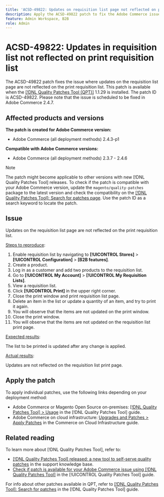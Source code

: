 ```yaml
---
title: 'ACSD-49822: Updates on requisition list page not reflected on print requisition list'
description: Apply the ACSD-49822 patch to fix the Adobe Commerce issue where updates on the requisition list page are not reflected on the print requisition list.
feature: Admin Workspace, B2B
role: Admin
---
```

# ACSD-49822: Updates in requisition list not reflected on print requisition list

The ACSD-49822 patch fixes the issue where updates on the requisition list page are not reflected on the print requisition list. This patch is available when the [[!DNL Quality Patches Tool (QPT)]](https://experienceleague.adobe.com/en/docs/commerce-knowledge-base/kb/announcements/commerce-announcements/magento-quality-patches-released-new-tool-to-self-serve-quality-patches) 1.1.29 is installed. The patch ID is ACSD-49822. Please note that the issue is scheduled to be fixed in Adobe Commerce 2.4.7.

## Affected products and versions

**The patch is created for Adobe Commerce version:**

*  Adobe Commerce (all deployment methods) 2.4.3-p1

**Compatible with Adobe Commerce versions:**

* Adobe Commerce (all deployment methods) 2.3.7 - 2.4.6

>[!NOTE]
>
>The patch might become applicable to other versions with new [!DNL Quality Patches Tool] releases. To check if the patch is compatible with your Adobe Commerce version, update the `magento/quality-patches` package to the latest version and check the compatibility on the [[!DNL Quality Patches Tool]: Search for patches page](https://experienceleague.adobe.com/tools/commerce-quality-patches/index.html). Use the patch ID as a search keyword to locate the patch.

## Issue

Updates on the requisition list page are not reflected on the print requisition list.

<u>Steps to reproduce</u>:

1. Enable requisition list by navigating to **[!UICONTROL Stores]** > **[!UICONTROL Configuration]** > **[B2B features]**.
1. Create a product.
1. Log in as a customer and add two products to the requisition list.
1. Go to **[!UICONTROL My Account]** > **[!UICONTROL My Requisition Lists]**.
1. View a requisition list.
1. Click **[!UICONTROL Print]** in the upper right corner.
1. Close the print window and print requisition list page.
1. Delete an item in the list or update a quantity of an item, and try to print it again. 
1. You will observe that the items are not updated on the print window.
1. Close the print window.
1. You will observe that the items are not updated on the requisition list print page.

<u>Expected results</u>:

The list to be printed is updated after any change is applied.

<u>Actual results</u>:

Updates are not reflected on the requisition list print page.

## Apply the patch

To apply individual patches, use the following links depending on your deployment method:

* Adobe Commerce or Magento Open Source on-premises: [[!DNL Quality Patches Tool] > Usage](/help/tools/quality-patches-tool/usage.md) in the [!DNL Quality Patches Tool] guide.
* Adobe Commerce on cloud infrastructure: [Upgrades and Patches > Apply Patches](https://experienceleague.adobe.com/docs/commerce-cloud-service/user-guide/develop/upgrade/apply-patches.html) in the Commerce on Cloud Infrastructure guide.

## Related reading

To learn more about [!DNL Quality Patches Tool], refer to:

* [[!DNL Quality Patches Tool] released: a new tool to self-serve quality patches](https://experienceleague.adobe.com/en/docs/commerce-knowledge-base/kb/announcements/commerce-announcements/magento-quality-patches-released-new-tool-to-self-serve-quality-patches) in the support knowledge base.
* [Check if patch is available for your Adobe Commerce issue using [!DNL Quality Patches Tool]](/help/tools/quality-patches-tool/patches-available-in-qpt/check-patch-for-magento-issue-with-magento-quality-patches.md) in the [!UICONTROL Quality Patches Tool] guide.


For info about other patches available in QPT, refer to [[!DNL Quality Patches Tool]: Search for patches](https://experienceleague.adobe.com/tools/commerce-quality-patches/index.html) in the [!DNL Quality Patches Tool] guide.

